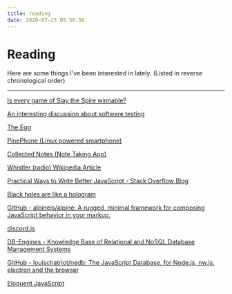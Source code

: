 ```yaml
---
title: reading
date: 2020-07-23 05:58:50
---
```

# Reading

Here are some things I've been interested in lately. (Listed in reverse chronological order)

-------

[Is every game of Slay the Spire winnable?](https://forgottenarbiter.github.io/Is-Every-Seed-Winnable/)

[An interesting discussion about software testing](https://news.ycombinator.com/item?id=23755339)

[The Egg](http://www.galactanet.com/oneoff/theegg.html)

[PinePhone (Linux powered smartphone)](https://store.pine64.org/)

[Collected Notes (Note Taking App)](https://collectednotes.com/)

[Whistler (radio) Wikipedia Article](https://en.wikipedia.org/wiki/Whistler_(radio))

[Practical Ways to Write Better JavaScript - Stack Overflow Blog](https://stackoverflow.blog/2019/09/12/practical-ways-to-write-better-javascript/)

[Black holes are like a hologram](https://earthsky.org/space/black-holes-are-like-a-hologram)

[GitHub - alpinejs/alpine: A rugged, minimal framework for composing JavaScript behavior in your markup.](https://github.com/alpinejs/alpine)

[discord.js](https://discord.js.org/)

[DB-Engines - Knowledge Base of Relational and NoSQL Database Management Systems](https://db-engines.com/en/)

[GitHub - louischatriot/nedb: The JavaScript Database, for Node.js, nw.js, electron and the browser](https://github.com/louischatriot/nedb)

[Eloquent JavaScript](https://eloquentjavascript.net/index.html)